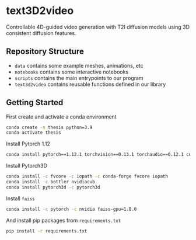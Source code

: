 # text3D2video

Controllable 4D-guided video generation with T2I diffusion models using 3D consistent diffusion features.

## Repository Structure

- `data` contains some example meshes, animations, etc
- `notebooks` contains some interactive notebooks
- `scripts` contains the main entrypoints to our program
- `text3d2video` contains reusable functions defined in our library

## Getting Started

First create and activate a conda environment

```bash
conda create -n thesis python=3.9
conda activate thesis
```

Install Pytorch 1.12

```bash
conda install pytorch==1.12.1 torchvision==0.13.1 torchaudio==0.12.1 cudatoolkit=11.3 -c pytorch
```

Install Pytorch3D

```bash
conda install -c fvcore -c iopath -c conda-forge fvcore iopath
conda install -c bottler nvidiacub
conda install pytorch3d -c pytorch3d
```

Install `faiss` 

```bash
conda install -c pytorch -c nvidia faiss-gpu=1.8.0
```

And install pip packages from `requirements.txt`

```bash
pip install -r requirements.txt
```